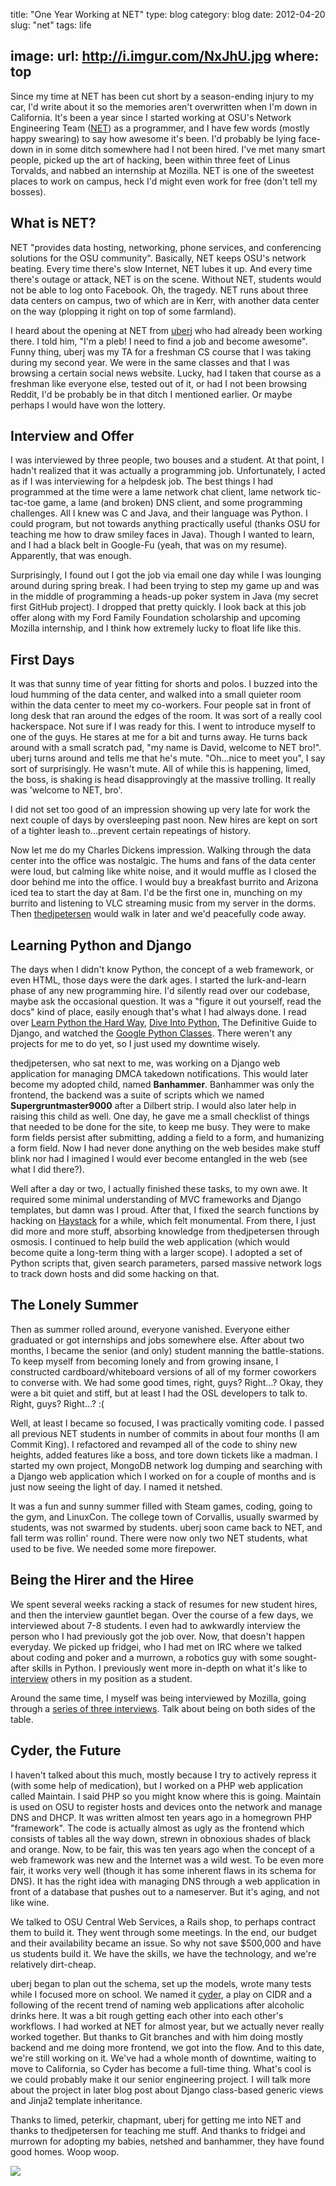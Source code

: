 title: "One Year Working at NET"
type: blog
category: blog
date: 2012-04-20
slug: "net"
tags: life

image:
    url: http://i.imgur.com/NxJhU.jpg
    where: top
---

Since my time at NET has been cut short by a season-ending injury to my car,
I'd write about it so the memories aren't overwritten when I'm down in
California. It's been a year since I started working at OSU's Network
Engineering Team ([NET][net]) as a programmer, and I have few words (mostly
happy swearing) to say how awesome it's been. I'd probably be lying face-down
in in some ditch somewhere had I not been hired. I've met many smart people,
picked up the art of hacking, been within three feet of Linus Torvalds, and
nabbed an internship at Mozilla. NET is one of the sweetest places to work on
campus, heck I'd might even work for free (don't tell my bosses).

## What is NET?

NET "provides data hosting, networking, phone services, and conferencing
solutions for the OSU community". Basically, NET keeps OSU's network beating.
Every time there's slow Internet, NET lubes it up. And every time there's
outage or attack, NET is on the scene. Without NET, students would not be able
to log onto Facebook. Oh, the tragedy. NET runs about three data centers on
campus, two of which are in Kerr, with another data center on the way (plopping
it right on top of some farmland).

I heard about the opening at NET from [uberj](uberj) who had already been
working there. I told him, "I'm a pleb! I need to find a job and become
awesome". Funny thing, uberj was my TA for a freshman CS course that I was taking
during my second year.  We were in the same classes and that I was browsing a
certain social news website. Lucky, had I taken that course as a freshman like
everyone else, tested out of it, or had I not been browsing Reddit, I'd be
probably be in that ditch I mentioned earlier.  Or maybe perhaps I would have
won the lottery.

## Interview and Offer

I was interviewed by three people, two bouses and a student.  At that point, I
hadn't realized that it was actually a programming job. Unfortunately, I acted
as if I was interviewing for a helpdesk job. The best things I had programmed
at the time were a lame network chat client, lame network tic-tac-toe game, a
lame (and broken) DNS client, and some programming challenges. All I knew was C
and Java, and their language was Python. I could program, but not towards
anything practically useful (thanks OSU for teaching me how to draw smiley
faces in Java). Though I wanted to learn, and I had a black belt in Google-Fu
(yeah, that was on my resume). Apparently, that was enough.

Surprisingly, I found out I got the job via email one day while I was lounging
around during spring break. I had been trying to step my game up and was in the
middle of programming a heads-up poker system in Java (my secret first GitHub
project). I dropped that pretty quickly. I look back at this job offer along
with my Ford Family Foundation scholarship and upcoming Mozilla internship, and
I think how extremely lucky to float life like this.

## First Days

It was that sunny time of year fitting for shorts and polos. I buzzed into the
loud humming of the data center, and walked into a small quieter room within
the data center to meet my co-workers. Four people sat in front of long desk
that ran around the edges of the room. It was sort of a really cool
hackerspace. Not sure if I was ready for this. I went to introduce myself to
one of the guys. He stares at me for a bit and turns away. He turns back around
with a small scratch pad, "my name is David, welcome to NET bro!". uberj turns
around and tells me that he's mute. "Oh...nice to meet you", I say sort of
surprisingly. He wasn't mute. All of while this is happening, limed, the boss,
is shaking is head disapprovingly at the massive trolling. It really was
'welcome to NET, bro'.

I did not set too good of an impression showing up very late for work the next
couple of days by oversleeping past noon. New hires are kept on sort of a
tighter leash to...prevent certain repeatings of history.

Now let me do my Charles Dickens impression. Walking through the data center
into the office was nostalgic. The hums and fans of the data center were loud,
but calming like white noise, and it would muffle as I closed the door behind
me into the office. I would buy a breakfast burrito and Arizona iced tea to
start the day at 8am. I'd be the first one in, munching on my burrito and
listening to VLC streaming music from my server in the dorms. Then
[thedjpetersen][thedjpetersen] would walk in later and we'd peacefully code
away.

## Learning Python and Django

The days when I didn't know Python, the concept of a web framework, or even
HTML, those days were the dark ages. I started the lurk-and-learn phase of any
new programming hire. I'd silently read over our codebase, maybe ask the
occasional question. It was a "figure it out yourself, read the docs" kind of
place, easily enough that's what I had always done. I read over [Learn Python
the Hard Way][learnpython], [Dive Into Python][dive], The Definitive Guide to
Django, and watched the [Google Python Classes][pygoog]. There weren't any
projects for me to do yet, so I just used my downtime wisely.

thedjpetersen, who sat next to me, was working on a Django web application for
managing DMCA takedown notifications. This would later become my adopted child,
named **Banhammer**. Banhammer was only the frontend, the backend was a suite
of scripts which we named **Supergruntmaster9000** after a Dilbert strip. I
would also later help in raising this child as well. One day, he gave me a
small checklist of things that needed to be done for the site, to keep me busy.
They were to make form fields persist after submitting, adding a field to a
form, and humanizing a form field. Now I had never done anything on the web
besides make stuff blink nor had I imagined I would ever become entangled in
the web (see what I did there?).

Well after a day or two, I actually finished these tasks, to my own awe. It
required some minimal understanding of MVC frameworks and Django templates, but
damn was I proud. After that, I fixed the search functions by hacking on
[Haystack][haystack] for a while, which felt monumental. From there, I just did
more and more stuff, absorbing knowledge from thedjpetersen through osmosis. I
continued to help build the web application (which would become quite a
long-term thing with a larger scope). I adopted a set of Python scripts that,
given search parameters, parsed massive network logs to track down hosts and
did some hacking on that.

## The Lonely Summer

Then as summer rolled around, everyone vanished. Everyone either graduated
or got internships and jobs somewhere else. After about two months, I became
the senior (and only) student manning the battle-stations. To keep myself from
becoming lonely and from growing insane, I constructed cardboard/whiteboard
versions of all of my former coworkers to converse with. We had some good
times, right, guys? Right...? Okay, they were a bit quiet and stiff, but at
least I had the OSL developers to talk to. Right, guys? Right...? :(

Well, at least I became so focused, I was practically vomiting code. I passed
all previous NET students in number of commits in about four months (I am
Commit King). I refactored and revamped all of the code to shiny new heights,
added features like a boss, and tore down tickets like a madman. I started my
own project, MongoDB network log dumping and searching with a Django web
application which I worked on for a couple of months and is just now seeing
the light of day. I named it netshed.

It was a fun and sunny summer filled with Steam games, coding, going to the
gym, and LinuxCon. The college town of Corvallis, usually swarmed by students,
was not swarmed by students. uberj soon came back to NET, and fall term was
rollin' round. There were now only two NET students, what used to be five. We
needed some more firepower.

## Being the Hirer and the Hiree

We spent several weeks racking a stack of resumes for new student hires, and
then the interview gauntlet began. Over the course of a few days, we
interviewed about 7-8 students. I even had to awkwardly interview the person
who I had previously got the job over. Now, that doesn't happen everyday. We
picked up fridgei, who I had met on IRC where we talked about coding and poker
and a murrown, a robotics guy with some sought-after skills in Python. I
previously went more in-depth on what it's like to
[interview](/blog/interviewing) others in my position as a student.

Around the same time, I myself was being interviewed by Mozilla, going through
a [series of three interviews](/blog/20111109-mozilla/). Talk about being
on both sides of the table.

## Cyder, the Future

I haven't talked about this much, mostly because I try to actively repress it
(with some help of medication), but I worked on a PHP web application called
Maintain. I said PHP so you might know where this is going. Maintain is used on
OSU to register hosts and devices onto the network and manage DNS and DHCP. It
was written almost ten years ago in a homegrown PHP "framework". The code is
actually almost as ugly as the frontend which consists of tables all the way
down, strewn in obnoxious shades of black and orange. Now, to be fair, this
was ten years ago when the concept of a web framework was new and the Internet
was a wild west. To be even more fair, it works very well (though it has some
inherent flaws in its schema for DNS). It has the right idea with managing DNS
through a web application in front of a database that pushes out to a
nameserver. But it's aging, and not like wine.

We talked to OSU Central Web Services, a Rails shop, to perhaps contract them
to build it. They went through some meetings. In the end, our budget and their
availability became an issue. So why not save $500,000 and have us students
build it. We have the skills, we have the technology, and we're relatively
dirt-cheap.

uberj began to plan out the schema, set up the models, wrote many tests while I
focused more on school. We named it [cyder][cyder], a play on CIDR and a
following of the recent trend of naming web applications after alcoholic drinks
here. It was a bit rough getting each other into each other's workflows. I had
worked at NET for almost year, but we actually never really worked together.
But thanks to Git branches and with him doing mostly backend and me doing more
frontend, we got into the flow. And to this date, we're still working on it.
We've had a whole month of downtime, waiting to move to California, so Cyder
has become a full-time thing. What's cool is we could probably make it our
senior engineering project. I will talk more about the project in later blog
post about Django class-based generic views and Jinja2 template inheritance.

Thanks to limed, peterkir, chapmant, uberj for getting me into NET and thanks
to thedjpetersen for teaching me stuff. And thanks to fridgei and murrown for
adopting my babies, netshed and banhammer, they have found good homes. Woop
woop.

<img src="http://i.imgur.com/fQNUQ.gif"></img>

[net]:http://oregonstate.edu/net
[uberj]:http://uberj.com
[thedjpetersen]:http://thedjpetersen.github.com
[dive]:http://diveintopython.net
[pygoog]:http://www.youtube.com/watch?v=tKTZoB2Vjuk
[learnpython]:http://learnpythonthehardway.org
[haystack]:http://haystacksearch.org
[cyder]:http://github.com/uberj/cyder/

